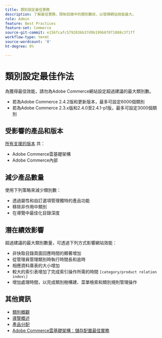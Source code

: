 ```yaml
---
title: 類別設定最佳實務
description: 了解最佳實務，限制目錄中的類別數目，以發揮網站效能最大。
role: Admin
feature: Best Practices
feature-set: Commerce
source-git-commit: e156fcafc5792036b37d9b199b870f1888c3f1ff
workflow-type: tm+mt
source-wordcount: '0'
ht-degree: 0%

---
```



# 類別設定最佳作法

為獲得最佳效能，請勿為Adobe Commerce網站設定超過建議的最大類別數。

- 若為Adobe Commerce 2.4.2版和更新版本，最多可設定6000個類別
- 若為Adobe Commerce 2.3.x版和2.4.0至2.4.1-p1版，最多可設定3000個類別

## 受影響的產品和版本

[所有支援的版本](../../../release/versions.md) 共：

- Adobe Commerce雲基礎架構
- Adobe Commerce內部

## 減少產品數量

使用下列策略來減少類別數：

- 透過屬性和自訂選項管理獨特的產品功能
- 移除非作用中類別
- 在導覽中最佳化目錄深度

## 潛在績效影響

超過建議的最大類別數量，可透過下列方式影響網站效能：

- 非快取目錄頁面回應時間的顯著增加
- 從管理員管理類別時執行時間長和逾時
- 相應資料庫表的大小增加
- 較大的索引表增加了完成索引操作所需的時間 `[category/product relation index\]`
- 增加處理時間，以完成類別樹構建、菜單檢索和類別規則管理操作

## 其他資訊

- [類別概觀](https://experienceleague.adobe.com/docs/commerce-admin/catalog/categories/categories.html)
- [導覽概述](https://experienceleague.adobe.com/docs/commerce-admin/catalog/catalog/navigation/navigation.html)
- [產品分配](https://experienceleague.adobe.com/docs/commerce-admin/catalog/categories/products-in-category/categories-product-assignments.html)
- [Adobe Commerce雲基礎架構：儲存配置最佳實務](https://devdocs.magento.com/cloud/configure/configure-best-practices.html)

